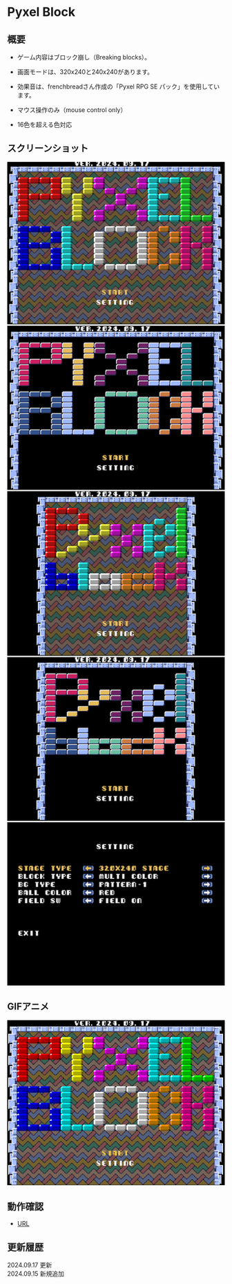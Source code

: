 # Pyxel Block

## 概要
- ゲーム内容はブロック崩し（Breaking blocks）。
- 画面モードは、320x240と240x240があります。
- 効果音は、frenchbreadさん作成の「Pyxel RPG SE パック」を使用しています。

- マウス操作のみ（mouse control only）
- 16色を超える色対応

## スクリーンショット
![SS](pyxelblk_m320.png) 
![SS](pyxelblk_d320.png) 
![SS](pyxelblk_m240.png) 
![SS](pyxelblk_d240.png) 
![SS](pyxelblk_setting.png) 


## GIFアニメ
![GIF](pyxelblk512.gif)

## 動作確認
- [URL](https://sanbunnoichi.web.fc2.com/pyxel/pyxelblk.html)

## 更新履歴
2024.09.17 更新  
2024.09.15 新規追加  

